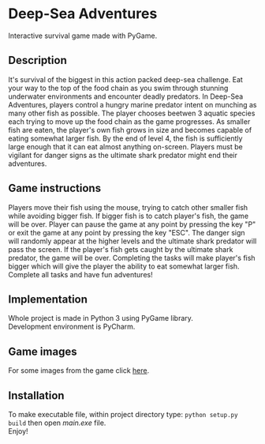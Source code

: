 # Deep-Sea Adventures
Interactive survival game made with PyGame.

## Description
It's survival of the biggest in this action packed deep-sea challenge. Eat your way to the top of the food chain as you swim through stunning underwater environments and encounter deadly predators. In Deep-Sea Adventures, players control a hungry marine predator intent on munching as many other fish as possible. The player chooses beetwen 3 aquatic species each trying to move up the food chain as the game progresses. As smaller fish are eaten, the player's own fish grows in size and becomes capable of eating somewhat larger fish. By the end of level 4, the fish is sufficiently large enough that it can eat almost anything on-screen. Players must be vigilant for danger signs as the ultimate shark predator might end their adventures.

## Game instructions
Players move their fish using the mouse, trying to catch other smaller fish while avoiding bigger fish. If bigger fish is to catch player's fish, the game will be over. Player can pause the game at any point by pressing the key "P" or exit the game at any point by pressing the key "ESC". The danger sign will randomly appear at the higher levels and the ultimate shark predator will pass the screen. If the player's fish gets caught by the ultimate shark predator, the game will be over. Completing the tasks will make player's fish bigger which will give the player the ability to eat somewhat larger fish. Complete all tasks and have fun adventures!

## Implementation
Whole project is made in Python 3 using PyGame library. <br>Development environment is PyCharm.

## Game images
For some images from the game click [here](img/Gameplay/).

## Installation
To make executable file, within project directory type:
`python setup.py build` then open *main.exe* file.<br>Enjoy!
